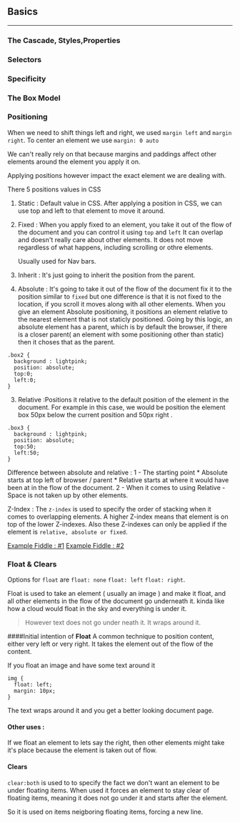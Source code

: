 ## Basics
--------
### The Cascade, Styles,Properties
### Selectors
### Specificity
### The Box Model
### Positioning

When we need to shift things left and right, we used `margin left` and `margin right`.
 To center an element we use `margin: 0 auto`

 We can't really rely on that because margins and paddings affect other elements around the element you apply it on.

 Applying positions however impact the exact element we are dealing with.

 There 5 positions values in CSS

 1. Static : Default value in CSS.
    After applying a position in CSS, we can use top and left to that element to move it around.
 2. Fixed : When you apply fixed to an element, you take it out of the flow of the document and you can control it using ```top``` and ```left```
    It can overlap and doesn't really care about other elements. It does not move regardless of what happens, including scrolling or othre elements.

    Usually used for Nav bars.
  1. Inherit : It's just going to inherit the position from the parent.
  2. Absolute :
    It's going to take it out of the flow of the document fix it to the position similar to `fixed` but one difference is that it is not fixed to the location, if you scroll it moves along with all other elements.
    When you give an element Absolute positioning, it positions an element relative to the nearest element that is not staticly positioned.
    Going by this logic, an absolute element has a parent, which is by default the browser, if there is a closer parent( an element with some positioning other than static) then it choses that as the parent.
    
    .box2 {
      background : lightpink;
      position: absolute;
      top:0;
      left:0;
    }
  3. Relative :Positions it relative to the default position of the element in the document.
  For example in this case, we would be position the element box 50px below the current position and 50px right .

    
    .box3 {
      background : lightpink;
      position: absolute;
      top:50;
      left:50;
    }
    
    


  Difference between absolute and relative :
    1 - The starting point
        *  Absolute starts at top left of browser / parent
        *  Relative starts at where it would have been at in the flow of the document.
    2 - When it comes to using Relative - Space is not taken up by other elements.

  Z-Index : The `z-index` is used to specify the order of stacking when it comes to overlapping elements. A higher Z-index means that element is on top of the lower Z-indexes. Also these Z-indexes can only be applied if the element is `relative, absolute or fixed`.

  [Example Fiddle : #1](https://jsfiddle.net/619xqzj3/823/)
  [Example Fiddle : #2](http://jsfiddle.net/jcolicchio/Q6yN7/)

### Float & Clears 

Options for `float` are `float: none` `float: left` `float: right`.

Float is used to take an element ( usually an image ) and make it float,  and all other elements in the flow of the document go underneath it. kinda like how a cloud would float in the sky and everything is under it.

>However text does not go under neath it. It wraps around it.

####Initial intention of **Float**
A common technique to position content, either very left or very right.
It takes the element out of the flow of the content.

If you float an image and have some text around it 

```
img {
  float: left;
  margin: 10px;
}
```
The text wraps around it and you get a better looking document page.

#### Other uses : 

If we float an element to lets say the right, then other elements might take it's place because the element is taken out of flow.

#### Clears

`clear:both` is used to to specify the fact we don't want an element to be under floating items. When used it forces an element to stay clear of floating items, meaning it does not go under it and starts after the element.

So it is used on items neigboring floating items, forcing a new line.

